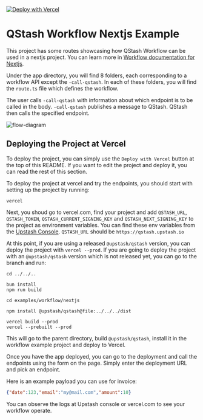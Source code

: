 [![Deploy with Vercel](https://vercel.com/button)](https://vercel.com/new/clone?repository-url=https%3A%2F%2Fgithub.com%2Fupstash%2Fqstash-js%2Ftree%2Fmain%2Fexamples%2Fworkflow%2Fnextjs&env=QSTASH_TOKEN,OPENAI_API_KEY&envDescription=OPENAI_API_KEY%20is%20only%20required%20for%20the%20%60call%60%20endpoint.%20For%20other%20endpoints%2C%20you%20can%20enter%20a%20random%20OPENAI_API_KEY%20key%20since%20it%20won't%20be%20used.&project-name=qstash-workflow&repository-name=qstash-workflow&demo-title=Upstash%20-%20QStash%20Workflow%20Example&demo-description=A%20Next.js%20Application%20Utilizing%20QStash%20Workflows)

# QStash Workflow Nextjs Example

This project has some routes showcasing how QStash Workflow can be used in a nextjs project. You can learn more in [Workflow documentation for Nextjs](https://upstash.com/docs/qstash/workflow/quickstarts/vercel-nextjs).

Under the app directory, you will find 8 folders, each corresponding to a workflow API except the `-call-qstash`. In each of these folders, you will find the `route.ts` file which defines the workflow.

The user calls `-call-qstash` with information about which endpoint is to be called in the body. `-call-qstash` publishes a message to QStash. QStash then calls the specified endpoint.

![flow-diagram](../imgs/flow-diagram.png)

## Deploying the Project at Vercel

To deploy the project, you can simply use the `Deploy with Vercel` button at the top of this README. If you want to edit the project and deploy it, you can read the rest of this section.

To deploy the project at vercel and try the endpoints, you should start with setting up the project by running:

```
vercel
```

Next, you shoud go to vercel.com, find your project and add `QSTASH_URL`, `QSTASH_TOKEN`, `QSTASH_CURRENT_SIGNING_KEY` and `QSTASH_NEXT_SIGNING_KEY` to the project as environment variables. You can find these env variables from the [Upstash Console](https://console.upstash.com/qstash). `QSTASH_URL` should be `https://qstash.upstash.io`

At this point, if you are using a released `@upstash/qstash` version, you can deploy the project with `vercel --prod`. If you are going to deploy the project with an `@upstash/qstash` version which is not released yet, you can go to the branch and run:

```
cd ../../..

bun install
npm run build

cd examples/workflow/nextjs

npm install @upstash/qstash@file:../../../dist

vercel build --prod
vercel --prebuilt --prod
```

This will go to the parent directory, build `@upstash/qstash`, install it in the workflow example project and deploy to Vercel.

Once you have the app deployed, you can go to the deployment and call the endpoints using the form on the page. Simply enter the deployment URL and pick an endpoint.

Here is an example payload you can use for invoice:

```json
{"date":123,"email":"my@mail.com","amount":10}
```

You can observe the logs at Upstash console or vercel.com to see your workflow operate.
